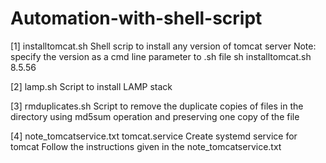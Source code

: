 # Automation-with-shell-script

[1] installtomcat.sh
Shell scrip to install any version of tomcat server
Note: specify the version as a cmd line parameter to .sh file
sh installtomcat.sh 8.5.56

[2] lamp.sh
Script to install LAMP stack

[3] rmduplicates.sh
Script to remove the duplicate copies of files in the directory using md5sum operation and preserving one copy of the file

[4] note_tomcatservice.txt
tomcat.service
Create systemd service for tomcat
Follow the instructions given in the note_tomcatservice.txt
